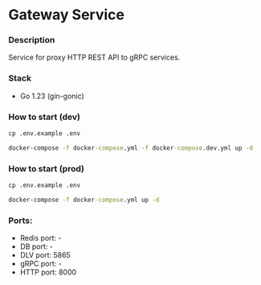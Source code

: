 # Gateway Service

### Description
Service for proxy HTTP REST API to gRPC services.

### Stack
- Go 1.23 (gin-gonic)

### How to start (dev)
```cmd
cp .env.example .env
```

```cmd
docker-compose -f docker-compose.yml -f docker-compose.dev.yml up -d
```

### How to start (prod)
```cmd
cp .env.example .env
```

```cmd
docker-compose -f docker-compose.yml up -d
```

### Ports:
- Redis port: -
- DB port: -
- DLV port: 5865
- gRPC port: -
- HTTP port: 8000